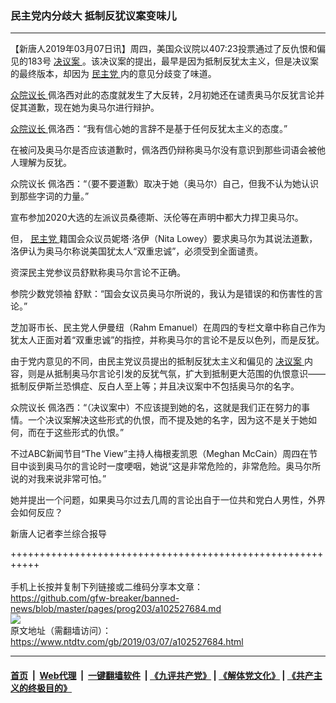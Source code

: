 ### 民主党内分歧大 抵制反犹议案变味儿
------------------------

<div class="post_content" itemprop="articleBody">
 <p>
  【新唐人2019年03月07日讯】周四，美国众议院以407:23投票通过了反仇恨和偏见的183号
  <a href="https://www.ntdtv.com/gb/决议案.htm">
   决议案
  </a>
  。该决议案的提出，最早是因为抵制反犹太主义，但是决议案的最终版本，却因为
  <a href="https://www.ntdtv.com/gb/民主党.htm">
   民主党
  </a>
  内的意见分歧变了味道。
 </p>
 <p>
  <a href="https://www.ntdtv.com/gb/众院议长.htm">
   众院议长
  </a>
  佩洛西对此的态度就发生了大反转，2月初她还在谴责奥马尔反犹言论并促其道歉，现在她为奥马尔进行辩护。
 </p>
 <p>
  <a href="https://www.ntdtv.com/gb/众院议长.htm">
   众院议长
  </a>
  佩洛西：“我有信心她的言辞不是基于任何反犹太主义的态度。”
 </p>
 <p>
  在被问及奥马尔是否应该道歉时，佩洛西仍辩称奥马尔没有意识到那些词语会被他人理解为反犹。
 </p>
 <p>
  众院议长 佩洛西：“（要不要道歉）取决于她（奥马尔）自己，但我不认为她认识到那些字词的力量。”
 </p>
 <p>
  宣布参加2020大选的左派议员桑德斯、沃伦等在声明中都大力捍卫奥马尔。
 </p>
 <p>
  但，
  <a href="https://www.ntdtv.com/gb/民主党.htm">
   民主党
  </a>
  籍国会众议员妮塔‧洛伊（Nita Lowey）要求奥马尔为其说法道歉，洛伊认为奥马尔称说美国犹太人“双重忠诚”，必须受到全面谴责。
 </p>
 <p>
  资深民主党参议员舒默称奥马尔言论不正确。
 </p>
 <p>
  参院少数党领袖 舒默：“国会女议员奥马尔所说的，我认为是错误的和伤害性的言论。”
 </p>
 <p>
  芝加哥市长、民主党人伊曼纽（Rahm Emanuel）在周四的专栏文章中称自己作为犹太人正面对着“双重忠诚”的指控，并称奥马尔的言论不是反以色列，而是反犹。
 </p>
 <p>
  由于党内意见的不同，由民主党议员提出的抵制反犹太主义和偏见的
  <a href="https://www.ntdtv.com/gb/决议案.htm">
   决议案
  </a>
  内容，则是从抵制奥马尔言论引发的反犹气氛，扩大到抵制更大范围的仇恨意识——抵制反伊斯兰恐惧症、反白人至上等；并且决议案中不包括奥马尔的名字。
 </p>
 <p>
  众院议长 佩洛西：“（决议案中）不应该提到她的名，这就是我们正在努力的事情。一个决议案解决这些形式的仇恨，而不提及她的名字，因为这不是关于她如何，而在于这些形式的仇恨。”
 </p>
 <p>
  不过ABC新闻节目“The View”主持人梅根麦凯恩（Meghan McCain）周四在节目中谈到奥马尔的言论时一度哽咽，她说“这是非常危险的，非常危险。奥马尔所说的对我来说非常可怕。”
 </p>
 <p>
  她并提出一个问题，如果奥马尔过去几周的言论出自于一位共和党白人男性，外界会如何反应？
 </p>
 <p>
  新唐人记者李兰综合报导
 </p>
 <div class="single_ad">
 </div>
</div>

+++++++++++++++++++++++++++++++++++++++++++++++++++++++++++<br/><br/>
手机上长按并复制下列链接或二维码分享本文章：<br/>
https://github.com/gfw-breaker/banned-news/blob/master/pages/prog203/a102527684.md <br/>
<a href='https://github.com/gfw-breaker/banned-news/blob/master/pages/prog203/a102527684.md'><img src='https://github.com/gfw-breaker/banned-news/blob/master/pages/prog203/a102527684.md.png'/></a> <br/>
原文地址（需翻墙访问）：https://www.ntdtv.com/gb/2019/03/07/a102527684.html


------------------------
#### [首页](https://github.com/gfw-breaker/banned-news/blob/master/README.md) &nbsp;|&nbsp; [Web代理](https://github.com/labour-camp/helloworld) &nbsp;|&nbsp; [一键翻墙软件](https://github.com/gfw-breaker/nogfw/blob/master/README.md) &nbsp;| [《九评共产党》](https://github.com/gfw-breaker/9ping.md/blob/master/README.md#九评之一评共产党是什么) | [《解体党文化》](https://github.com/gfw-breaker/jtdwh.md/blob/master/README.md) | [《共产主义的终极目的》](https://github.com/gfw-breaker/gczydzjmd.md/blob/master/README.md)

